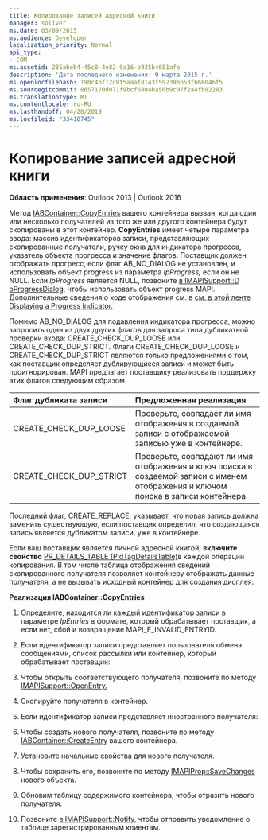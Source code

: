 ```yaml
---
title: Копирование записей адресной книги
manager: soliver
ms.date: 03/09/2015
ms.audience: Developer
localization_priority: Normal
api_type:
- COM
ms.assetid: 285abeb4-45c8-4e82-9a16-b935b4651afe
description: 'Дата последнего изменения: 9 марта 2015 г.'
ms.openlocfilehash: 190c4bf12c8f5aaaf8143f59239bb53fb68046f5
ms.sourcegitcommit: 8657170d071f9bcf680aba50b9c07f2a4fb82283
ms.translationtype: MT
ms.contentlocale: ru-RU
ms.lasthandoff: 04/28/2019
ms.locfileid: "33418745"
---
```

# <a name="copying-address-book-entries"></a>Копирование записей адресной книги

  
  
**Область применения**: Outlook 2013 | Outlook 2016 
  
Метод [IABContainer::CopyEntries](iabcontainer-copyentries.md) вашего контейнера вызван, когда один или несколько получателей из того же или другого контейнера будут скопированы в этот контейнер. **CopyEntries** имеет четыре параметра ввода: массив идентификаторов записи, представляющих скопированные получатели, ручку окна для индикатора прогресса, указатель объекта прогресса и значение флагов. Поставщик должен отображать прогресс, если флаг AB_NO_DIALOG не установлен, и использовать объект progress из параметра  _lpProgress,_ если он не NULL. Если  _lpProgress_ является NULL, позвоните [в IMAPISupport::D oProgressDialog,](imapisupport-doprogressdialog.md) чтобы использовать объект progress MAPI. Дополнительные сведения о ходе отображения см. в [см. в этой ленте Displaying a Progress Indicator.](mapi-progress-indicators.md)
  
Помимо AB_NO_DIALOG для подавления индикатора прогресса, можно запросить один из двух других флагов для запроса типа дубликатной проверки входа: CREATE_CHECK_DUP_LOOSE или CREATE_CHECK_DUP_STRICT. Флаги CREATE_CHECK_DUP_LOOSE и CREATE_CHECK_DUP_STRICT являются только предложениями о том, как поставщик определяет дублирующиеся записи и может быть проигнорирован. MAPI предлагает поставщику реализовать поддержку этих флагов следующим образом.
  
|**Флаг дубликата записи**|**Предложенная реализация**|
|:-----|:-----|
|CREATE_CHECK_DUP_LOOSE  <br/> |Проверьте, совпадает ли имя отображения в создаемой записи с отображаемой записью уже в контейнере.  <br/> |
|CREATE_CHECK_DUP_STRICT  <br/> |Проверьте, совпадают ли имя отображения и ключ поиска в создаемой записи с именем отображения и ключом поиска в записи контейнера.  <br/> |
   
Последний флаг, CREATE_REPLACE, указывает, что новая запись должна заменить существующую, если поставщик определил, что создающаяся запись является дубликатом записи, уже в контейнере. 
  
Если ваш поставщик является личной адресной книгой, **включите свойство** [PR_DETAILS_TABLE (PidTagDetailsTable)](pidtagdetailstable-canonical-property.md)в каждой операции копирования. В том числе таблица отображения сведений скопированного получателя позволяет контейнеру отображать данные получателя, а не вызывать исходный контейнер для создания дисплея.
  
 **Реализация IABContainer::CopyEntries**
  
1. Определите, находится ли каждый идентификатор записи в параметре  _lpEntries_ в формате, который обрабатывает поставщик, а если нет, сбой и возвращение MAPI_E_INVALID_ENTRYID. 
    
2. Если идентификатор записи представляет пользователя обмена сообщениями, список рассылки или контейнер, который обрабатывает поставщик:
    
1. Чтобы открыть соответствующего получателя, позвоните по методу [IMAPISupport::OpenEntry.](imapisupport-openentry.md) 
    
2. Скопируйте получателя в контейнер. 
    
3. Если идентификатор записи представляет иностранного получателя:
    
1. Чтобы создать нового получателя, позвоните по методу [IABContainer::CreateEntry](iabcontainer-createentry.md) вашего контейнера. 
    
2. Установите начальные свойства для нового получателя.
    
4. Чтобы сохранить его, позвоните по методу [IMAPIProp::SaveChanges](imapiprop-savechanges.md) нового объекта. 
    
5. Обновим таблицу содержимого контейнера, чтобы отразить нового получателя. 
    
6. Позвоните [в IMAPISupport::Notify,](imapisupport-notify.md) чтобы отправить уведомление о таблице зарегистрированным клиентам. 
    

